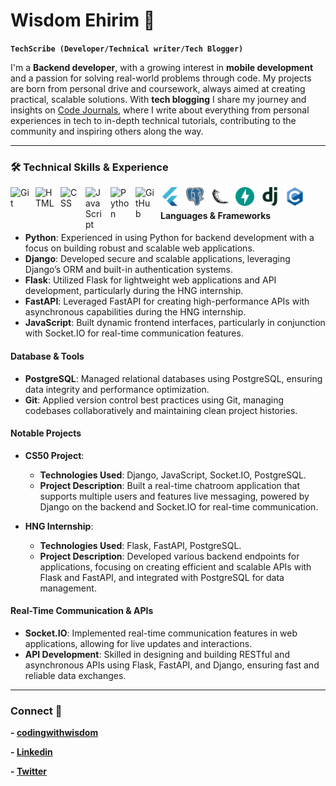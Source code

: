 # Wisdom Ehirim 💫

**`TechScribe (Developer/Technical writer/Tech Blogger)`**

I'm a **Backend developer**, with a growing interest  in **mobile development** and a passion for solving real-world problems through code. My projects are born from personal drive and coursework, always aimed at creating practical, scalable solutions.
With **tech blogging** I share my journey and insights on [Code Journals](codingwithwisdom.wordpress.com), where I write about everything from personal experiences in tech to in-depth technical tutorials, contributing to the community and inspiring others along the way.

---
### 🛠️ Technical Skills & Experience
 
<img align="left" alt="Git" width="30px" style="padding-right:10px;" src="https://cdn.jsdelivr.net/gh/devicons/devicon/icons/git/git-original.svg" />
<img align="left" alt="HTML" width="30px" style="padding-right:10px;" src="https://cdn.jsdelivr.net/gh/devicons/devicon/icons/html5/html5-plain.svg" />
<img align="left" alt="CSS" width="30px" style="padding-right:10px;" src="https://cdn.jsdelivr.net/gh/devicons/devicon/icons/css3/css3-plain.svg" />
<img align="left" alt="JavaScript" width="30px" style="padding-right:10px;" src="https://cdn.jsdelivr.net/gh/devicons/devicon/icons/javascript/javascript-plain.svg" />
<img align="left" alt="Python" width="30px" style="padding-right:10px;" src="https://cdn.jsdelivr.net/gh/devicons/devicon/icons/python/python-plain.svg" />
<img align="left" alt="GitHub" width="30px" style="padding-right:10px;" src="https://cdn.jsdelivr.net/gh/devicons/devicon/icons/github/github-original.svg" />
<img align="left" alt="Flutter" width="30px" style="padding-right:10px;" src="https://github.com/devicons/devicon/blob/v2.16.0/icons/flutter/flutter-original.svg" />
<img align="left" alt="Postgresql" width="30px" style="padding-right:10px;" src="https://github.com/devicons/devicon/blob/v2.16.0/icons/postgresql/postgresql-original.svg" />
<img align="left" alt="Flask" width="30px" style="padding-right:10px;" src="https://github.com/devicons/devicon/blob/v2.16.0/icons/flask/flask-original.svg" />
<img align="left" alt="FastAPI" width="30px" style="padding-right:10px;" src="https://github.com/devicons/devicon/blob/v2.16.0/icons/fastapi/fastapi-original.svg" />
<img align="left" alt="Django" width="30px" style="padding-right:10px;" src="https://github.com/devicons/devicon/blob/v2.16.0/icons/django/django-plain.svg" />
<img align="left" alt="C" width="30px" style="padding-right:10px;" src="https://github.com/devicons/devicon/blob/v2.16.0/icons/c/c-original.svg" />

<br/>

#### **Languages & Frameworks**
- **Python**: Experienced in using Python for backend development with a focus on building robust and scalable web applications.
- **Django**: Developed secure and scalable applications, leveraging Django’s ORM and built-in authentication systems.
- **Flask**: Utilized Flask for lightweight web applications and API development, particularly during the HNG internship.
- **FastAPI**: Leveraged FastAPI for creating high-performance APIs with asynchronous capabilities during the HNG internship.
- **JavaScript**: Built dynamic frontend interfaces, particularly in conjunction with Socket.IO for real-time communication features.

#### **Database & Tools**
- **PostgreSQL**: Managed relational databases using PostgreSQL, ensuring data integrity and performance optimization.
- **Git**: Applied version control best practices using Git, managing codebases collaboratively and maintaining clean project histories.

#### **Notable Projects**
- **CS50 Project**: 
  - **Technologies Used**: Django, JavaScript, Socket.IO, PostgreSQL.
  - **Project Description**: Built a real-time chatroom application that supports multiple users and features live messaging, powered by Django on the backend and Socket.IO for real-time communication.

- **HNG Internship**: 
  - **Technologies Used**: Flask, FastAPI, PostgreSQL.
  - **Project Description**: Developed various backend endpoints for applications, focusing on creating efficient and scalable APIs with Flask and FastAPI, and integrated with PostgreSQL for data management.

#### **Real-Time Communication & APIs**
- **Socket.IO**: Implemented real-time communication features in web applications, allowing for live updates and interactions.
- **API Development**: Skilled in designing and building RESTful and asynchronous APIs using Flask, FastAPI, and Django, ensuring fast and reliable data exchanges.


---
### Connect 📧

**- [codingwithwisdom](codingwithwisdom.wordpress.com)**

**- [Linkedin](https://www.linkdin.com/in/wisdom-ehirim-1bba94245)**

**- [Twitter](https://x.com/CodeWithWisdom)**

  

<!---
WisdomEhirim06/WisdomEhirim06 is a ✨ special ✨ repository because its `README.md` (this file) appears on your GitHub profile.
You can click the Preview link to take a look at your changes.
--->
